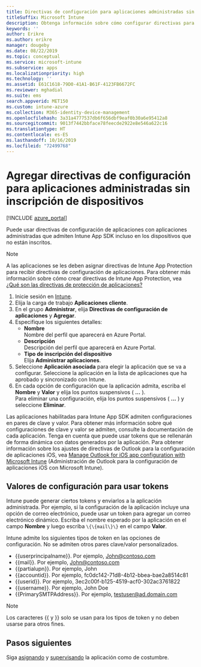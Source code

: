 ```yaml
---
title: Directivas de configuración para aplicaciones administradas sin inscripción de dispositivos
titleSuffix: Microsoft Intune
description: Obtenga información sobre cómo configurar directivas para aplicaciones administradas sin inscripción de dispositivos.
keywords: ''
author: Erikre
ms.author: erikre
manager: dougeby
ms.date: 08/22/2019
ms.topic: conceptual
ms.service: microsoft-intune
ms.subservice: apps
ms.localizationpriority: high
ms.technology: ''
ms.assetid: E61C1618-79D0-41A1-B61F-4123FB6672FC
ms.reviewer: mghadial
ms.suite: ems
search.appverid: MET150
ms.custom: intune-azure
ms.collection: M365-identity-device-management
ms.openlocfilehash: 3a31a4777537db6f656dbf9eaf0b30a6e95412a8
ms.sourcegitcommit: 9013f7442bbface78feecde2922e8e546a622c16
ms.translationtype: HT
ms.contentlocale: es-ES
ms.lasthandoff: 10/16/2019
ms.locfileid: "72499768"
---
```

# <a name="add-app-configuration-policies-for-managed-apps-without-device-enrollment"></a>Agregar directivas de configuración para aplicaciones administradas sin inscripción de dispositivos

[!INCLUDE [azure_portal](../includes/azure_portal.md)]

Puede usar directivas de configuración de aplicaciones con aplicaciones administradas que admiten Intune App SDK incluso en los dispositivos que no están inscritos. 

> [!NOTE]
> A las aplicaciones se les deben asignar directivas de Intune App Protection para recibir directivas de configuración de aplicaciones. Para obtener más información sobre cómo crear directivas de Intune App Protection, vea [¿Qué son las directivas de protección de aplicaciones?](app-protection-policy.md)

1. Inicie sesión en [Intune](https://go.microsoft.com/fwlink/?linkid=2090973).
3. Elija la carga de trabajo **Aplicaciones cliente**.
4. En el grupo **Administrar**, elija **Directivas de configuración de aplicaciones** y **Agregar**.
5. Especifique los siguientes detalles:
    - **Nombre**  
      Nombre del perfil que aparecerá en Azure Portal.
    - **Descripción**  
      Descripción del perfil que aparecerá en Azure Portal.
    - **Tipo de inscripción del dispositivo**  
      Elija **Administrar aplicaciones**.
6. Seleccione **Aplicación asociada** para elegir la aplicación que se va a configurar. Seleccione la aplicación en la lista de aplicaciones que ha aprobado y sincronizado con Intune.
7. En cada opción de configuración que la aplicación admita, escriba el **Nombre** y **Valor** y elija los puntos suspensivos ( **...** ).  
    Para eliminar una configuración, elija los puntos suspensivos ( **...** ) y seleccione **Eliminar**.  
    
Las aplicaciones habilitadas para Intune App SDK admiten configuraciones en pares de clave y valor. Para obtener más información sobre qué configuraciones de clave y valor se admiten, consulte la documentación de cada aplicación. Tenga en cuenta que puede usar tokens que se rellenarán de forma dinámica con datos generados por la aplicación. Para obtener información sobre los ajustes de directivas de Outlook para la configuración de aplicaciones iOS, vea [Manage Outlook for iOS app configuration with Microsoft Intune](https://technet.microsoft.com/library/mt813789(v=exchg.150).aspx) (Administración de Outlook para la configuración de aplicaciones iOS con Microsoft Intune).

## <a name="configuration-values-for-using-tokens"></a>Valores de configuración para usar tokens

Intune puede generar ciertos tokens y enviarlos a la aplicación administrada. Por ejemplo, si la configuración de la aplicación incluye una opción de correo electrónico, puede usar un token para agregar un correo electrónico dinámico. Escriba el nombre esperado por la aplicación en el campo **Nombre** y luego escriba `\{\{mail\}\}` en el campo **Valor**.

Intune admite los siguientes tipos de token en las opciones de configuración. No se admiten otros pares clave/valor personalizados.

- \{\{userprincipalname\}\}. Por ejemplo, John@contoso.com
- \{\{mail\}\}. Por ejemplo, John@contoso.com
- \{\{partialupn\}\}. Por ejemplo, John
- \{\{accountid\}\}. Por ejemplo, fc0dc142-71d8-4b12-bbea-bae2a8514c81
- \{\{userid\}\}. Por ejemplo, 3ec2c00f-b125-4519-acf0-302ac3761822
- \{\{username\}\}. Por ejemplo, John Doe
- \{\{PrimarySMTPAddress\}\}. Por ejemplo, testuser@ad.domain.com


> [!Note]  
> Los caracteres \{\{ y \}\} solo se usan para los tipos de token y no deben usarse para otros fines.

## <a name="next-steps"></a>Pasos siguientes

Siga [asignando](apps-deploy.md) y [supervisando](apps-monitor.md) la aplicación como de costumbre.
